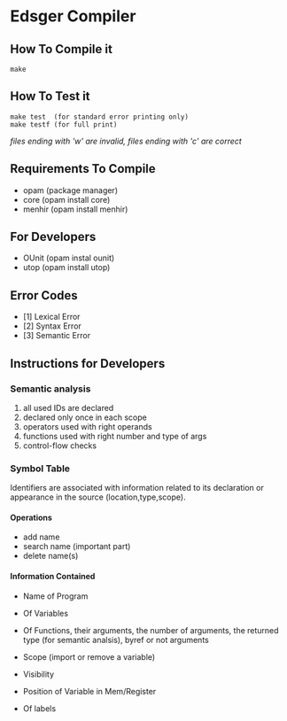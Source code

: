 # Edsger Compiler

## How To Compile it
	make 

## How To Test it
	make test  (for standard error printing only) 
	make testf (for full print)
	
*files ending with 'w' are invalid, files ending with 'c' are correct*

## Requirements To Compile
* opam (package manager)
* core (opam install core)
* menhir (opam install menhir) 

## For Developers
* OUnit (opam instal ounit)
* utop (opam install utop)

## Error Codes

* [1] Lexical  Error
* [2] Syntax   Error
* [3] Semantic Error

## Instructions for Developers
### Semantic analysis

1. all used IDs are declared
2. declared only once in each scope
3. operators used with right operands
4. functions used with right number and type of args
5. control-flow checks

### Symbol Table 

Identifiers are associated with information related to its declaration
or appearance in the source (location,type,scope).

#### Operations
* add name
* search name (important part)
* delete name(s)

#### Information Contained

* Name of Program
* Of Variables

* Of Functions, their arguments, the number of arguments, the returned type
  (for semantic analsis), byref or not arguments

* Scope (import or remove a variable)
* Visibility
* Position of Variable in Mem/Register
* Of labels

